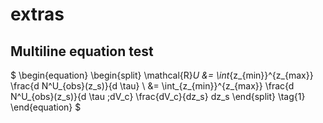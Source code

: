 # extras

## Multiline equation test

$
\begin{equation}
\begin{split}
\mathcal{R}_U &= \int_{z_{min}}^{z_{max}} \frac{d N^U_{obs}(z_s)}{d \tau} \\
&= \int_{z_{min}}^{z_{max}} \frac{d N^U_{obs}(z_s)}{d \tau \;dV_c} \frac{dV_c}{dz_s} dz_s
\end{split} \tag{1}
\end{equation}
$

